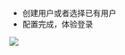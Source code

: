 <IntegrationDetailCard :title="`在 ${$localeConfig.brandName} 中体验登录`">

- 创建用户或者选择已有用户
- 配置完成，体验登录

![](~@imagesZhCn/integration/hubspot-saml/3-1.png)

</IntegrationDetailCard>